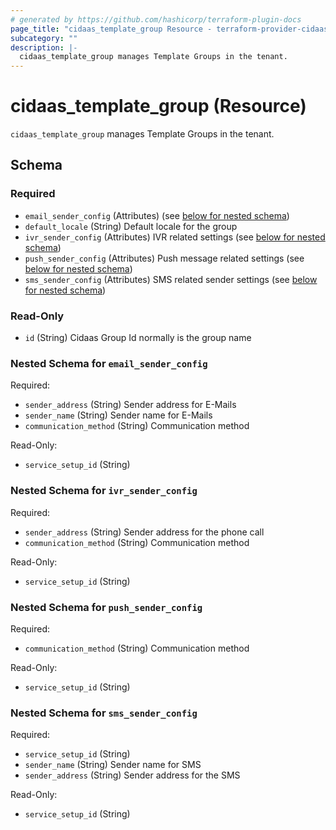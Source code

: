 ```yaml
---
# generated by https://github.com/hashicorp/terraform-plugin-docs
page_title: "cidaas_template_group Resource - terraform-provider-cidaas"
subcategory: ""
description: |-
  cidaas_template_group manages Template Groups in the tenant.
---
```


# cidaas_template_group (Resource)

`cidaas_template_group` manages Template Groups in the tenant.



<!-- schema generated by tfplugindocs -->
## Schema

### Required

- `email_sender_config` (Attributes) (see [below for nested schema](#nestedatt--email_sender_config))
- `default_locale` (String) Default locale for the group
- `ivr_sender_config` (Attributes) IVR related settings (see [below for nested schema](#nestedatt--ivr_sender_config))
- `push_sender_config` (Attributes) Push message related settings (see [below for nested schema](#nestedatt--push_sender_config))
- `sms_sender_config` (Attributes) SMS related sender settings (see [below for nested schema](#nestedatt--sms_sender_config))

### Read-Only

- `id` (String) Cidaas Group Id normally is the group name

<a id="nestedatt--email_sender_config"></a>
### Nested Schema for `email_sender_config`

Required:

- `sender_address` (String) Sender address for E-Mails
- `sender_name` (String) Sender name for E-Mails
- `communication_method` (String) Communication method

Read-Only:

- `service_setup_id` (String)


<a id="nestedatt--ivr_sender_config"></a>
### Nested Schema for `ivr_sender_config`

Required:

- `sender_address` (String) Sender address for the phone call
- `communication_method` (String) Communication method

Read-Only:

- `service_setup_id` (String)


<a id="nestedatt--push_sender_config"></a>
### Nested Schema for `push_sender_config`

Required:

- `communication_method` (String) Communication method

Read-Only:

- `service_setup_id` (String)


<a id="nestedatt--sms_sender_config"></a>
### Nested Schema for `sms_sender_config`

Required:

- `service_setup_id` (String)
- `sender_name` (String) Sender name for SMS
- `sender_address` (String) Sender address for the SMS

Read-Only:

- `service_setup_id` (String)
